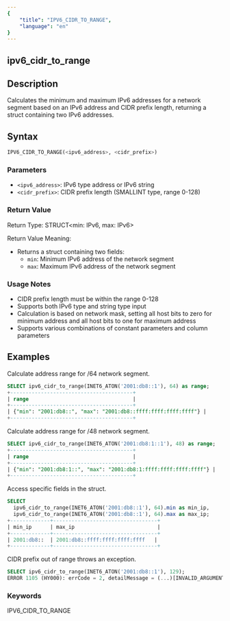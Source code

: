 ```yaml
---
{
    "title": "IPV6_CIDR_TO_RANGE",
    "language": "en"
}
---
```


## ipv6_cidr_to_range

## Description
Calculates the minimum and maximum IPv6 addresses for a network segment based on an IPv6 address and CIDR prefix length, returning a struct containing two IPv6 addresses.

## Syntax
```sql
IPV6_CIDR_TO_RANGE(<ipv6_address>, <cidr_prefix>)
```

### Parameters
- `<ipv6_address>`: IPv6 type address or IPv6 string
- `<cidr_prefix>`: CIDR prefix length (SMALLINT type, range 0-128)

### Return Value
Return Type: STRUCT<min: IPv6, max: IPv6>

Return Value Meaning:
- Returns a struct containing two fields:
  - `min`: Minimum IPv6 address of the network segment
  - `max`: Maximum IPv6 address of the network segment

### Usage Notes
- CIDR prefix length must be within the range 0-128
- Supports both IPv6 type and string type input
- Calculation is based on network mask, setting all host bits to zero for minimum address and all host bits to one for maximum address
- Supports various combinations of constant parameters and column parameters

## Examples

Calculate address range for /64 network segment.
```sql
SELECT ipv6_cidr_to_range(INET6_ATON('2001:db8::1'), 64) as range;
+----------------------------------------+
| range                                  |
+----------------------------------------+
| {"min": "2001:db8::", "max": "2001:db8::ffff:ffff:ffff:ffff"} |
+----------------------------------------+
```

Calculate address range for /48 network segment.
```sql
SELECT ipv6_cidr_to_range(INET6_ATON('2001:db8:1::1'), 48) as range;
+----------------------------------------+
| range                                  |
+----------------------------------------+
| {"min": "2001:db8:1::", "max": "2001:db8:1:ffff:ffff:ffff:ffff"} |
+----------------------------------------+
```

Access specific fields in the struct.
```sql
SELECT 
  ipv6_cidr_to_range(INET6_ATON('2001:db8::1'), 64).min as min_ip,
  ipv6_cidr_to_range(INET6_ATON('2001:db8::1'), 64).max as max_ip;
+-------------+----------------------------------+
| min_ip      | max_ip                           |
+-------------+----------------------------------+
| 2001:db8::  | 2001:db8::ffff:ffff:ffff:ffff   |
+-------------+----------------------------------+
```

CIDR prefix out of range throws an exception.
```sql
SELECT ipv6_cidr_to_range(INET6_ATON('2001:db8::1'), 129);
ERROR 1105 (HY000): errCode = 2, detailMessage = (...)[INVALID_ARGUMENT]Illegal cidr value '129'
```

### Keywords

IPV6_CIDR_TO_RANGE
